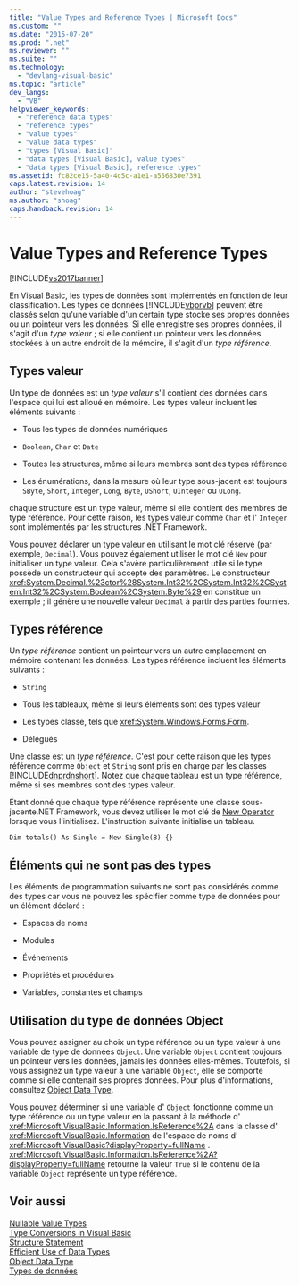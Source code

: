 ```yaml
---
title: "Value Types and Reference Types | Microsoft Docs"
ms.custom: ""
ms.date: "2015-07-20"
ms.prod: ".net"
ms.reviewer: ""
ms.suite: ""
ms.technology: 
  - "devlang-visual-basic"
ms.topic: "article"
dev_langs: 
  - "VB"
helpviewer_keywords: 
  - "reference data types"
  - "reference types"
  - "value types"
  - "value data types"
  - "types [Visual Basic]"
  - "data types [Visual Basic], value types"
  - "data types [Visual Basic], reference types"
ms.assetid: fc82ce15-5a40-4c5c-a1e1-a556830e7391
caps.latest.revision: 14
author: "stevehoag"
ms.author: "shoag"
caps.handback.revision: 14
---
```

# Value Types and Reference Types
[!INCLUDE[vs2017banner](../../../../visual-basic/includes/vs2017banner.md)]

En Visual Basic, les types de données sont implémentés en fonction de leur classification.  Les types de données [!INCLUDE[vbprvb](../../../../csharp/programming-guide/concepts/linq/includes/vbprvb-md.md)] peuvent être classés selon qu'une variable d'un certain type stocke ses propres données ou un pointeur vers les données.  Si elle enregistre ses propres données, il s'agit d'un *type valeur* ; si elle contient un pointeur vers les données stockées à un autre endroit de la mémoire, il s'agit d'un *type référence*.  
  
## Types valeur  
 Un type de données est un *type valeur* s'il contient des données dans l'espace qui lui est alloué en mémoire.  Les types valeur incluent les éléments suivants :  
  
-   Tous les types de données numériques  
  
-   `Boolean`, `Char` et `Date`  
  
-   Toutes les structures, même si leurs membres sont des types référence  
  
-   Les énumérations, dans la mesure où leur type sous\-jacent est toujours `SByte`, `Short`, `Integer`, `Long`, `Byte`, `UShort`, `UInteger` ou `ULong`.  
  
 chaque structure est un type valeur, même si elle contient des membres de type référence.  Pour cette raison, les types valeur comme `Char` et l' `Integer` sont implémentés par les structures .NET Framework.  
  
 Vous pouvez déclarer un type valeur en utilisant le mot clé réservé \(par exemple, `Decimal`\).  Vous pouvez également utiliser le mot clé `New` pour initialiser un type valeur.  Cela s'avère particulièrement utile si le type possède un constructeur qui accepte des paramètres.  Le constructeur <xref:System.Decimal.%23ctor%28System.Int32%2CSystem.Int32%2CSystem.Int32%2CSystem.Boolean%2CSystem.Byte%29> en constitue un exemple ; il génère une nouvelle valeur `Decimal` à partir des parties fournies.  
  
## Types référence  
 Un *type référence* contient un pointeur vers un autre emplacement en mémoire contenant les données.  Les types référence incluent les éléments suivants :  
  
-   `String`  
  
-   Tous les tableaux, même si leurs éléments sont des types valeur  
  
-   Les types classe, tels que <xref:System.Windows.Forms.Form>.  
  
-   Délégués  
  
 Une classe est un *type référence*.  C'est pour cette raison que les types référence comme `Object` et `String` sont pris en charge par les classes [!INCLUDE[dnprdnshort](../../../../csharp/getting-started/includes/dnprdnshort-md.md)].  Notez que chaque tableau est un type référence, même si ses membres sont des types valeur.  
  
 Étant donné que chaque type référence représente une classe sous\-jacente.NET Framework, vous devez utiliser le mot clé de [New Operator](../../../../visual-basic/language-reference/operators/new-operator.md) lorsque vous l'initialisez.  L'instruction suivante initialise un tableau.  
  
```  
Dim totals() As Single = New Single(8) {}  
```  
  
## Éléments qui ne sont pas des types  
 Les éléments de programmation suivants ne sont pas considérés comme des types car vous ne pouvez les spécifier comme type de données pour un élément déclaré :  
  
-   Espaces de noms  
  
-   Modules  
  
-   Événements  
  
-   Propriétés et procédures  
  
-   Variables, constantes et champs  
  
## Utilisation du type de données Object  
 Vous pouvez assigner au choix un type référence ou un type valeur à une variable de type de données `Object`.  Une variable `Object` contient toujours un pointeur vers les données, jamais les données elles\-mêmes.  Toutefois, si vous assignez un type valeur à une variable `Object`, elle se comporte comme si elle contenait ses propres données.  Pour plus d'informations, consultez [Object Data Type](../../../../visual-basic/language-reference/data-types/object-data-type.md).  
  
 Vous pouvez déterminer si une variable d' `Object` fonctionne comme un type référence ou un type valeur en la passant à la méthode d' <xref:Microsoft.VisualBasic.Information.IsReference%2A> dans la classe d' <xref:Microsoft.VisualBasic.Information> de l'espace de noms d' <xref:Microsoft.VisualBasic?displayProperty=fullName> .  <xref:Microsoft.VisualBasic.Information.IsReference%2A?displayProperty=fullName> retourne la valeur `True` si le contenu de la variable `Object` représente un type référence.  
  
## Voir aussi  
 [Nullable Value Types](../../../../visual-basic/programming-guide/language-features/data-types/nullable-value-types.md)   
 [Type Conversions in Visual Basic](../../../../visual-basic/programming-guide/language-features/data-types/type-conversions.md)   
 [Structure Statement](../../../../visual-basic/language-reference/statements/structure-statement.md)   
 [Efficient Use of Data Types](../../../../visual-basic/programming-guide/language-features/data-types/efficient-use-of-data-types.md)   
 [Object Data Type](../../../../visual-basic/language-reference/data-types/object-data-type.md)   
 [Types de données](../../../../visual-basic/programming-guide/language-features/data-types/index.md)